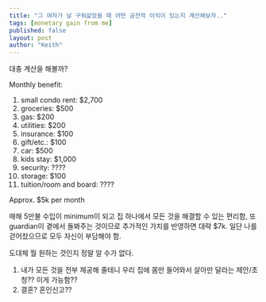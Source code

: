```yaml
---
title: "그 여자가 날 구워삶았을 때 어떤 금전적 이익이 있는지 계산해보자.."
tags: [monetary gain from me]
published: false
layout: post
author: "Keith"
---
```


대충 계산을 해볼까?

Monthly benefit:
1) small condo rent: $2,700
2) groceries: $500
3) gas: $200
4) utilities: $200
5) insurance: $100
6) gift/etc.: $100
7) car: $500
8) kids stay: $1,000
9) security: ????
10) storage: $100
11) tuition/room and board: ????

Approx. $5k per month

매해 5만불 수입이 minimum이 되고 집 하나에서 모든 것을 해결할 수 있는 편리함, 또 guardian이 곁에서 돌봐주는 것이므로 추가적인 가치를 반영하면 대략 $7k. 일단 나를 걷어찼으므로 모두 자신이 부담해야 함.

도대체 뭘 원하는 것인지 정말 알 수가 없다.

1) 내가 모든 것을 전부 제공해 줄테니 우리 집에 몸만 들어와서 살아만 달라는 제안/초청?? 이게 가능함??
2) 결혼? 혼인신고??
